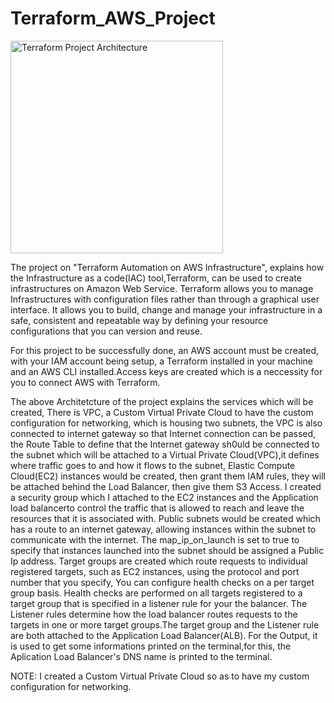 # Terraform_AWS_Project
<img width="340" alt="Terraform Project Architecture" src="https://github.com/user-attachments/assets/4c5209b0-4425-4a7f-92bd-36b11ae6d0c5">

The project on "Terraform Automation on AWS Infrastructure", explains how the Infrastructure as a code(IAC) tool,Terraform, can be used to create infrastructures on Amazon Web Service. Terraform allows you to manage Infrastructures with configuration files rather than through a graphical user interface. It allows you to build, change and manage your infrastructure in a safe, consistent and repeatable way by defining your resource configurations that you can version and reuse. 

For this project to be successfully done, an AWS account must be created, with your IAM account being setup, a Terraform installed in your machine and an AWS CLI installed.Access keys are created which is a neccessity for you to connect AWS with Terraform.

The above Architetcture of the project explains the services which will be created, There is VPC, a Custom Virtual Private Cloud to have the custom configuration for networking, which is housing two subnets, the VPC is also connected to internet gateway so that Internet connection can be passed, the Route Table to define that the Internet gateway sh0uld be connected to the subnet which will be attached to a Virtual Private Cloud(VPC),it defines where traffic goes to and how it flows to the subnet, Elastic Compute Cloud(EC2) instances would be created, then grant them IAM rules, they will be attached behind the Load Balancer, then give them S3 Access. I created a security group which I attached to the EC2 instances and the Application load balancerto control the traffic that is allowed to reach and leave the resources that it is associated with. Public subnets would be created which has a route to an internet gateway, allowing instances within the subnet to communicate with the internet. The map_ip_on_launch is set to true to specify that instances launched into the subnet should be assigned a Public Ip address. Target groups are created which route requests to individual registered targets, such as EC2 instances, using the protocol and port number that you specify,  You can configure health checks on a per target group basis. Health checks are performed on all targets registered to a target group that is specified in a listener rule for your the balancer. The Listener rules determine how the load balancer routes requests to the targets in one or more target groups.The target group and the Listener rule are both attached to the Application Load Balancer(ALB). For the Output, it is used to get some informations printed on the terminal,for this, the Aplication Load Balancer's DNS name is printed to the terminal. 

NOTE: I created a Custom Virtual Private Cloud so as to have my custom configuration for networking. 

